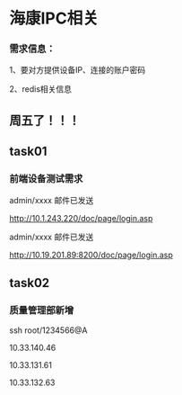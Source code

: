 # 海康IPC相关



### 需求信息：

1、要对方提供设备IP、连接的账户密码

2、redis相关信息

## 周五了！！！



## task01
### 前端设备测试需求
admin/xxxx 邮件已发送

http://10.1.243.220/doc/page/login.asp

admin/xxxx 邮件已发送

http://10.19.201.89:8200/doc/page/login.asp

## task02
### 质量管理部新增
ssh root/1234566@A

10.33.140.46

10.33.131.61

10.33.132.63

